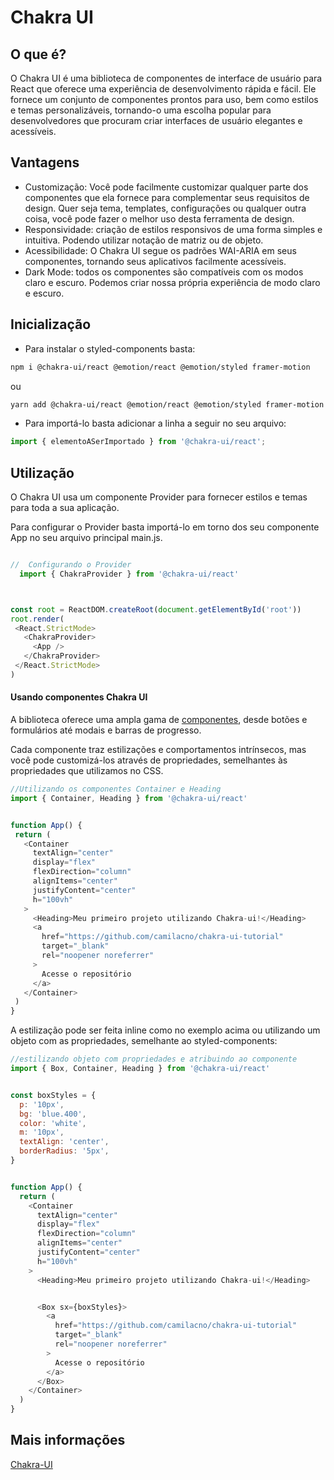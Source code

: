 # Chakra UI

## O que é?

O Chakra UI é uma biblioteca de componentes de interface de usuário para React que oferece uma experiência de desenvolvimento rápida e fácil. Ele fornece um conjunto de componentes prontos para uso, bem como estilos e temas personalizáveis, tornando-o uma escolha popular para desenvolvedores que procuram criar interfaces de usuário elegantes e acessíveis. 

## Vantagens

- Customização: Você pode facilmente customizar qualquer parte dos componentes que ela fornece para complementar seus requisitos de design. Quer seja tema, templates, configurações ou qualquer outra coisa, você pode fazer o melhor uso desta ferramenta de design.
- Responsividade: criação de estilos responsivos de uma forma simples e intuitiva. Podendo utilizar notação de matriz ou de objeto.
- Acessibilidade: O Chakra UI segue os padrões WAI-ARIA em seus componentes, tornando seus aplicativos facilmente acessíveis.
- Dark Mode: todos os componentes são compatíveis com os modos claro e escuro. Podemos criar nossa própria experiência de modo claro e escuro.

## Inicialização

- Para instalar o styled-components basta:

```bash
npm i @chakra-ui/react @emotion/react @emotion/styled framer-motion
```
ou 

```bash
yarn add @chakra-ui/react @emotion/react @emotion/styled framer-motion
```


- Para importá-lo basta adicionar a linha a seguir no seu arquivo:

```javascript
import { elementoASerImportado } from '@chakra-ui/react';
```

## Utilização

O Chakra UI usa um componente Provider para fornecer estilos e temas para toda a sua aplicação. 

Para configurar o Provider basta importá-lo em torno dos seu componente App no seu arquivo principal main.js. 

```javascript

//  Configurando o Provider
  import { ChakraProvider } from '@chakra-ui/react'



const root = ReactDOM.createRoot(document.getElementById('root'))
root.render(
 <React.StrictMode>
   <ChakraProvider>
     <App />
   </ChakraProvider>
 </React.StrictMode>
)

```

#### Usando componentes Chakra UI

A biblioteca oferece uma ampla gama de [componentes](https://chakra-ui.com/docs/components), desde botões e formulários até modais e barras de progresso.

Cada componente traz estilizações e comportamentos intrínsecos, mas você pode customizá-los através de propriedades, semelhantes às propriedades que utilizamos no CSS.


```javascript
//Utilizando os componentes Container e Heading
import { Container, Heading } from '@chakra-ui/react'


function App() {
 return (
   <Container
     textAlign="center"
     display="flex"
     flexDirection="column"
     alignItems="center"
     justifyContent="center"
     h="100vh"
   >
     <Heading>Meu primeiro projeto utilizando Chakra-ui!</Heading>
     <a
       href="https://github.com/camilacno/chakra-ui-tutorial"
       target="_blank"
       rel="noopener noreferrer"
     >
       Acesse o repositório
     </a>
   </Container>
 )
}
```

A estilização pode ser feita inline como no exemplo acima ou utilizando um objeto com as propriedades, semelhante ao styled-components: 

```javascript
//estilizando objeto com propriedades e atribuindo ao componente
import { Box, Container, Heading } from '@chakra-ui/react'


const boxStyles = {
  p: '10px',
  bg: 'blue.400',
  color: 'white',
  m: '10px',
  textAlign: 'center',
  borderRadius: '5px',
}


function App() {
  return (
    <Container
      textAlign="center"
      display="flex"
      flexDirection="column"
      alignItems="center"
      justifyContent="center"
      h="100vh"
    >
      <Heading>Meu primeiro projeto utilizando Chakra-ui!</Heading>


      <Box sx={boxStyles}>
        <a
          href="https://github.com/camilacno/chakra-ui-tutorial"
          target="_blank"
          rel="noopener noreferrer"
        >
          Acesse o repositório
        </a>
      </Box>
    </Container>
  )
}
```
## Mais informações

[Chakra-UI](https://chakra-ui.com/)